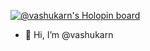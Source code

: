 [![@vashukarn's Holopin board](https://holopin.io/api/user/board?user=vashukarn)](https://holopin.io/@vashukarn)

- 👋 Hi, I’m @vashukarn
